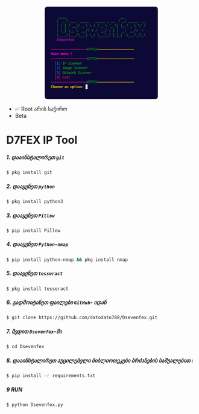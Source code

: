 <p align="center">
  <img src="imageScannerFile/image.png" alt="Alt Text" width="300" style="border-radius: 7px;">
</p>

* ✅ Root არის საჭირო
* Beta

# D7FEX IP Tool

##### 1. დააინსტალირეთ `git`
```bash
$ pkg install git
``` 
##### 2. დააყენეთ `python`
```bash
$ pkg install python3
```
##### 3. დააყენეთ `Pillow`
```bash
$ pip install Pillow
```
##### 4. დააყენეთ `Python-nmap`
```bash
$ pip install python-nmap && pkg install nmap
```
##### 5. დააყენეთ `tesseract`
```bash
$ pkg install tesseract
```
##### 6. გადმოიტანეთ ფაილები `GitHub`- იდან
```bash
$ git clone https://github.com/datodato788/Dsevenfex.git
``` 
##### 7. შედით `Dsevenfex`-ში
```bash
$ cd Dsevenfex
``` 
##### 8. დააინსტალირეთ აუცილებელი ბიბლიოთეკები ბრძანების საშუალებით :
```bash
$ pip install -r requirements.txt
```
##### 9 RUN 
```bash
$ python Dsevenfex.py
```
